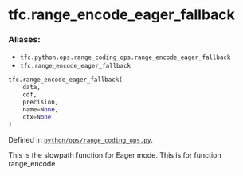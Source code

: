 
# tfc.range_encode_eager_fallback

### Aliases:

* `tfc.python.ops.range_coding_ops.range_encode_eager_fallback`
* `tfc.range_encode_eager_fallback`

``` python
tfc.range_encode_eager_fallback(
    data,
    cdf,
    precision,
    name=None,
    ctx=None
)
```



Defined in [`python/ops/range_coding_ops.py`](https://github.com/tensorflow/compression/tree/master/python/ops/range_coding_ops.py).

<!-- Placeholder for "Used in" -->

This is the slowpath function for Eager mode.
This is for function range_encode